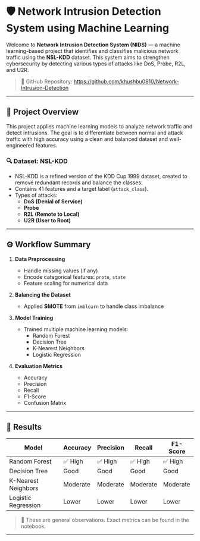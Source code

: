 # 🛡️ Network Intrusion Detection System using Machine Learning

Welcome to **Network Intrusion Detection System (NIDS)** — a machine learning-based project that identifies and classifies malicious network traffic using the **NSL-KDD** dataset. This system aims to strengthen cybersecurity by detecting various types of attacks like DoS, Probe, R2L, and U2R.

> 📁 GitHub Repository: https://github.com/khushbu0810/Network-Intrusion-Detection

---

## 📌 Project Overview

This project applies machine learning models to analyze network traffic and detect intrusions. The goal is to differentiate between normal and attack traffic with high accuracy using a clean and balanced dataset and well-engineered features.

### 🔍 Dataset: NSL-KDD

- NSL-KDD is a refined version of the KDD Cup 1999 dataset, created to remove redundant records and balance the classes.
- Contains 41 features and a target label (`attack_class`).
- Types of attacks:
  - **DoS (Denial of Service)**
  - **Probe**
  - **R2L (Remote to Local)**
  - **U2R (User to Root)**

---

## ⚙️ Workflow Summary

1. **Data Preprocessing**
   - Handle missing values (if any)
   - Encode categorical features: `proto`, `state`
   - Feature scaling for numerical data

2. **Balancing the Dataset**
   - Applied **SMOTE** from `imblearn` to handle class imbalance

3. **Model Training**
   - Trained multiple machine learning models:
     - Random Forest
     - Decision Tree
     - K-Nearest Neighbors
     - Logistic Regression

4. **Evaluation Metrics**
   - Accuracy
   - Precision
   - Recall
   - F1-Score
   - Confusion Matrix

---

## 🧪 Results

| Model               | Accuracy | Precision | Recall | F1-Score |
|--------------------|----------|-----------|--------|----------|
| Random Forest       | ✅ High  | ✅ High    | ✅ High| ✅ High   |
| Decision Tree       | Good     | Good      | Good   | Good     |
| K-Nearest Neighbors | Moderate | Moderate  | Moderate| Moderate|
| Logistic Regression | Lower    | Lower     | Lower  | Lower    |

> 📌 These are general observations. Exact metrics can be found in the notebook.

---
